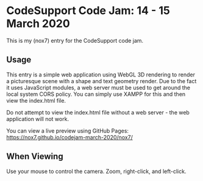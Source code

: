 # CodeSupport Code Jam: 14 - 15 March 2020

This is my (nox7) entry for the CodeSupport code jam.

## Usage

This entry is a simple web application using WebGL 3D rendering to render a picturesque scene with a shape and text geometry render. Due to the fact it uses JavaScript modules, a web server must be used to get around the local system CORS policy. You can simply use XAMPP for this and then view the index.html file.

Do not attempt to view the index.html file without a web server - the web application will not work.

You can view a live preview using GitHub Pages: https://nox7.github.io/codejam-march-2020/nox7/

## When Viewing

Use your mouse to control the camera. Zoom, right-click, and left-click.
